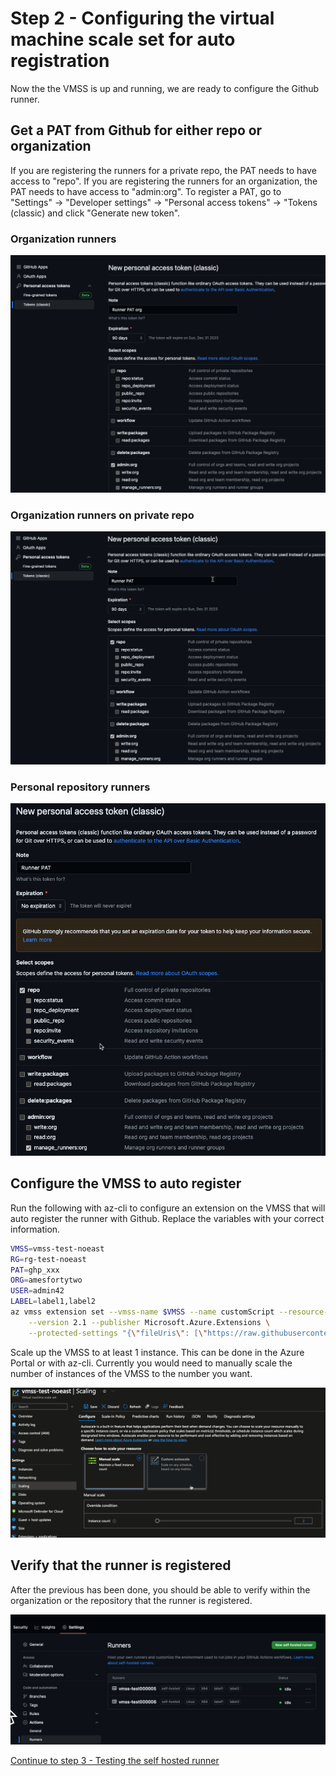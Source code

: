 # Step 2 - Configuring the virtual machine scale set for auto registration

Now the the VMSS is up and running, we are ready to configure the Github runner.

## Get a PAT from Github for either repo or organization

If you are registering the runners for a private repo, the PAT needs to have access to "repo". If you are registering the runners for an organization, the PAT needs to have access to "admin:org".
To register a PAT, go to "Settings" -> "Developer settings" -> "Personal access tokens" -> "Tokens (classic) and click "Generate new token".

### Organization runners

![Alt text](media/step2.png)

### Organization runners on private repo

![Alt text](media/step2-1.png)

### Personal repository runners

![](media/2023-09-15_13-50-27.png)

## Configure the VMSS to auto register

Run the following with az-cli to configure an extension on the VMSS that will auto register the runner with Github. Replace the variables with your correct information.

```bash
VMSS=vmss-test-noeast
RG=rg-test-noeast
PAT=ghp_xxx
ORG=amesfortytwo
USER=admin42
LABEL=label1,label2
az vmss extension set --vmss-name $VMSS --name customScript --resource-group $RG \
    --version 2.1 --publisher Microsoft.Azure.Extensions \
    --protected-settings "{\"fileUris\": [\"https://raw.githubusercontent.com/amestofortytwo/terraform-azurerm-selfhostedrunnervmss/main/scripts/script.sh\"],\"commandToExecute\": \"sh script.sh $ORG $PAT $USER $LABEL\"}"
```

Scale up the VMSS to at least 1 instance. This can be done in the Azure Portal or with az-cli. Currently you would need to manually scale the number of instances of the VMSS to the number you want.

![](media/2023-09-15_13-53-43.png)

## Verify that the runner is registered

After the previous has been done, you should be able to verify within the organization or the repository that the runner is registered.

![](media/2023-09-15_14-12-59.png)

[Continue to step 3 - Testing the self hosted runner](./step3.md)